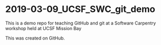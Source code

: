 # 2019-03-09_UCSF_SWC_git_demo
This is a demo repo for teaching GitHub and git at a Software Carpentry workshop held at UCSF Mission Bay

This was created on GitHub.
